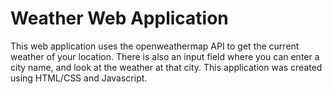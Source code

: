 # Weather Web Application
This web application uses the openweathermap API to get the current weather of your location. There is also an input field where you can enter a city name, and look at the weather at that city.
This application was created using HTML/CSS and Javascript.
